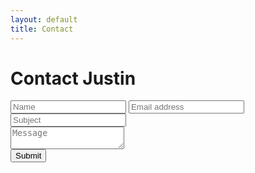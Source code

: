 ```yaml
---
layout: default
title: Contact
---
```

<h1 class="form-title">Contact Justin</h1>
<form class="cf" action="https://formspree.io/justin@primarium.io"
      method="POST">
  <div class="half left cf">
    <input type="text" id="input-name" placeholder="Name" name="Name">
    <input type="email" id="input-email" placeholder="Email address" name="Email">
    <input type="text" id="input-subject" placeholder="Subject" name="Subject">
  </div>
  <div class="half right cf">
    <textarea name="message" type="text" id="input-message" placeholder="Message"></textarea>
  </div>  
  <input type="submit" value="Submit" id="input-submit">
</form>